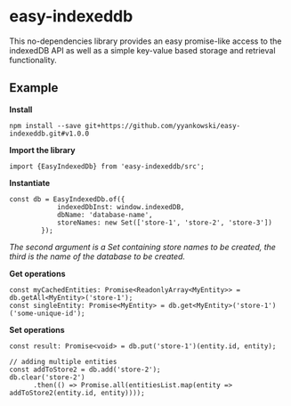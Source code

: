 # easy-indexeddb
This no-dependencies library provides an easy promise-like access to the indexedDB API as well as a simple key-value based storage and retrieval functionality.

## Example ##

**Install**
```
npm install --save git+https://github.com/yyankowski/easy-indexeddb.git#v1.0.0
```

**Import the library**
```
import {EasyIndexedDb} from 'easy-indexeddb/src';
```

**Instantiate**
```
const db = EasyIndexedDb.of({
            indexedDbInst: window.indexedDB,
            dbName: 'database-name',
            storeNames: new Set(['store-1', 'store-2', 'store-3'])
        });
```
_The second argument is a Set containing store names to be created, the third is the name of the database to be created._

**Get operations**
```
const myCachedEntities: Promise<ReadonlyArray<MyEntity>> = db.getAll<MyEntity>('store-1');
const singleEntity: Promise<MyEntity> = db.get<MyEntity>('store-1')('some-unique-id');
```

**Set operations**
```
const result: Promise<void> = db.put('store-1')(entity.id, entity);

// adding multiple entities
const addToStore2 = db.add('store-2');
db.clear('store-2')
      .then(() => Promise.all(entitiesList.map(entity => addToStore2(entity.id, entity))));

```
